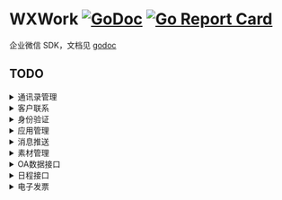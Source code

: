 # WXWork [![GoDoc](https://godoc.org/github.com/ghaoo/wxwork?status.svg)](https://godoc.org/github.com/ghaoo/wxwork) [![Go Report Card](https://goreportcard.com/badge/github.com/ghaoo/wxwork)](https://goreportcard.com/report/github.com/ghaoo/wxwork)
企业微信 SDK，文档见 [godoc](https://godoc.org/github.com/ghaoo/wxwork)

## TODO
<details>
<summary>通讯录管理</summary>

* [x] 成员管理
    - [x] 创建成员
    - [x] 读取成员
    - [x] 更新成员
    - [x] 删除成员
    - [x] 获取部门成员
    - [x] 获取部门成员详情
    - [x] userid与openid互换
    - [x] 二次验证
    - [x] 邀请成员
    - [x] 获取加入企业二维码
    - [x] 获取企业活跃成员数
* [x] 部门管理
    - [x] 创建部门
    - [x] 更新部门
    - [x] 删除部门
    - [x] 获取部门列表
* [x] 标签管理
    - [x] 创建标签
    - [x] 更新标签名字
    - [x] 删除标签
    - [x] 获取标签成员
    - [x] 增加标签成员
    - [x] 删除标签成员
    - [x] 获取标签列表
* [x] 异步批量接口
    - [x] 增量更新成员
    - [x] 全量覆盖成员
    - [x] 全量覆盖部门
    - [x] 获取异步任务结果
* [ ] 通讯录回调通知
    - [x] 成员变更通知
    - [ ] 部门变更通知
    - [ ] 标签变更通知
    - [x] 异步任务完成通知
        
</details>


<details>
<summary>客户联系</summary>

* [ ] 企业服务人员管理
  * [x] 获取配置了客户联系功能的成员列表
  * [x] 客户联系「联系我」管理
    - [x] 配置客户联系「联系我」方式
    - [x] 获取企业已配置的「联系我」方式
    - [x] 获取企业已配置的「联系我」列表
    - [x] 更新企业已配置的「联系我」方式
    - [x] 删除企业已配置的「联系我」方式
    - [x] 结束临时会话
* [ ] 客户管理
  * [ ] 获取客户列表
  * [ ] 获取客户详情
  * [ ] 批量获取客户详情
  * [ ] 修改客户备注信息
  * [ ] 客户联系规则组管理
    - [ ] 获取规则组列表
    - [ ] 获取规则组详情
    - [ ] 获取规则组管理范围
    - [ ] 创建新的规则组
    - [ ] 编辑规则组及其管理范围
    - [ ] 删除规则组
* [ ] 客户标签管理
  * [ ] 管理企业标签
    - [ ] 获取企业标签库
    - [ ] 添加企业客户标签
    - [ ] 编辑企业客户标签
    - [ ] 删除企业客户标签
  * [ ] 管理企业规则组下的客户标签
    - [ ] 获取指定规则组下的企业客户标签
    - [ ] 为指定规则组创建企业客户标签
    - [ ] 编辑指定规则组下的企业客户标签
    - [ ] 删除指定规则组下的企业客户标签
  - [ ] 编辑客户企业标签
* [ ] 在职继承
  - [ ] 分配在职成员的客户
  - [ ] 查询客户接替状态
* [ ] 离职继承
  - [ ] 获取待分配的离职成员列表
  - [ ] 分配离职成员的客户
  - [ ] 查询客户接替状态
  - [ ] 分配离职成员的客户群
* [ ] 客户群管理
  - [ ] 获取客户群列表
  - [ ] 获取客户群详情
  - [ ] 客户群opengid转换
* [ ] 客户朋友圈
  * [ ] 获取客户朋友圈全部的发表记录
    - [ ] 获取企业全部的发表列表
    - [ ] 获取客户朋友圈企业发表的列表
    - [ ] 获取客户朋友圈发表时选择的可见范围
    - [ ] 获取客户朋友圈发表后的可见客户列表
    - [ ] 获取客户朋友圈的互动数据
  * [ ] 客户朋友圈规则组管理
    - [ ] 获取规则组列表
    - [ ] 获取规则组详情
    - [ ] 获取规则组管理范围
    - [ ] 创建新的规则组
    - [ ] 编辑规则组及其管理范围
    - [ ] 删除规则组
* [ ] 消息推送
  * [ ] 创建企业群发
  * [ ] 获取企业的全部群发记录
    - [ ] 获取群发记录列表
    - [ ] 获取群发成员发送任务列表
    - [ ] 获取企业群发成员执行结果
  * [ ] 发送新客户欢迎语
  * [ ] 入群欢迎语素材管理
    - [ ] 添加入群欢迎语素材
    - [ ] 编辑入群欢迎语素材
    - [ ] 获取入群欢迎语素材
    - [ ] 删除入群欢迎语素材
* [ ] 统计管理
  - [ ] 获取「联系客户统计」数据
  - [ ] 获取「群聊数据统计」数据
* [ ] 变更回调
    
</details>

<details>
<summary>身份验证</summary>

* [ ] 网页授权登录
    - [ ] 构造网页授权链接
    - [ ] 获取访问用户身份
* [ ] 扫码授权登录
    - [ ] 构造扫码登录链接
    - [ ] 获取访问用户身份
        
</details>

<details>
<summary>应用管理</summary>

* [ ] 获取应用
  - [ ] 获取指定的应用详情
  - [ ] 获取access_token对应的应用列表
* [ ] 设置应用
* [ ] 自定义菜单
    - [ ] 创建菜单
    - [ ] 获取菜单
    - [ ] 删除菜单
* [ ] 设置工作台自定义展示
  - [ ] 设置应用在工作台展示的模版
  - [ ] 获取应用在工作台展示的模版
  - [ ] 设置应用在用户工作台展示的数据
        
</details>


<details>
<summary>消息推送</summary>

* [x] 发送应用消息
* [x] 更新模版卡片消息
* [ ] 撤回应用消息
* [x] 接收消息与事件
* [ ] 获取企业微信服务器的ip段
* [x] 发消息到群聊会话
    - [x] 创建群聊会话
    - [x] 修改群聊会话
    - [x] 获取群聊会话
    - [x] 应用推送消息
* [ ] 互联企业消息推送
    - [ ] 发送应用消息
    - [ ] 接收消息与事件
* [ ] 家校消息推送
  - [ ] 发送「学校通知」
        
</details>

<details>
<summary>素材管理</summary>

* [ ] 发送应用消息
    - [x] 上传临时素材
    - [x] 上传图片
    - [ ] 获取临时素材
    - [ ] 获取高清语音素材
        
</details>

<details>
<summary>OA数据接口</summary>

* [ ] 企业微信打卡应用
    - [ ] 获取打卡数据
    - [ ] 获取打卡规则
* [ ] 企业微信审批应用
    - [ ] 获取审批模板详情
    - [ ] 提交审批申请
    - [ ] 审批申请状态变化回调通知
    - [ ] 批量获取审批单号
    - [ ] 获取审批申请详情
* [ ] 企业微信公费电话
    - [ ] 获取公费电话拨打记录
        
</details>

<details>
<summary>日程接口</summary>

- [ ] 创建日程
- [ ] 更新日程
- [ ] 取消日程
- [ ] 获取日程
    
</details>

<details>
<summary>电子发票</summary>

- [ ] 查询电子发票
- [ ] 更新发票状态
- [ ] 批量更新发票状态
- [ ] 批量查询电子发票
    
</details>

